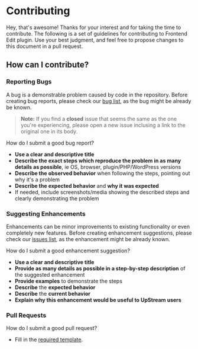 # Contributing
Hey, that's awesome! Thanks for your interest and for taking the time to contribute.
The following is a set of guidelines for contributing to Frontend Edit plugin. Use your best judgment, and feel free to propose changes to this document in a pull request.

## How can I contribute?
### Reporting Bugs
A bug is a demonstrable problem caused by code in the repository.
Before creating bug reports, please check our [bug list](https://github.com/upstreamplugin/Frontend-Edit/issues?q=is%3Aopen+is%3Aissue+label%3Atype%3Aissue%3Abug), as the bug might be already be known.

> **Note:** If you find a **closed** issue that seems the same as the one you're experiencing, please open a new issue inclusing a link to the original one in its body.

How do I submit a good bug report?
- **Use a clear and descriptive title**
- **Describe the exact steps which reproduce the problem in as many details as possible**, ie OS, browser, plugin/PHP/WordPress versions
- **Describe the observed behavior** when following the steps, pointing out why it's a problem
- **Describe the expected behavior** and **why it was expected**
- If needed, include screenshots/media showing the described steps and clearly demonstrating the problem

### Suggesting Enhancements
Enhancements can be minor improvements to existing functionality or even completely new features.
Before creating enhancement suggestions, please check our [issues list](https://github.com/upstreamplugin/Frontend-Edit/issues), as the enhancement might be already known.

How do I submit a good enhancement suggestion?
- **Use a clear and descriptive title**
- **Provide as many details as possible in a step-by-step description** of the suggested enhancement
- **Provide examples** to demonstrate the steps
- **Describe** the **expected behavior**
- **Describe** the **current behavior**
- **Explain why this enhancement would be useful to UpStream users**

### Pull Requests
How do I submit a good pull request?
- Fill in the [required template](https://github.com/upstreamplugin/Frontend-Edit/blob/master/.github/PULL_REQUEST_TEMPLATE.md).
